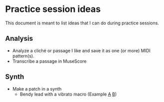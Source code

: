 # Practice session ideas
This document is meant to list ideas that I can do during practice sessions.

## Analysis
- Analyze a cliché or passage I like and save it as one (or more) MIDI pattern(s).
- Transcribe a passage in MuseScore
 
## Synth
- Make a patch in a synth
  - Bendy lead with a vibrato macro (Example [A](#) [B](#))
